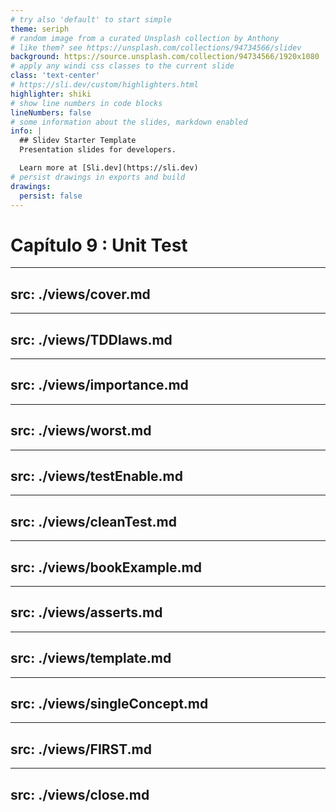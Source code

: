 ```yaml
---
# try also 'default' to start simple
theme: seriph
# random image from a curated Unsplash collection by Anthony
# like them? see https://unsplash.com/collections/94734566/slidev
background: https://source.unsplash.com/collection/94734566/1920x1080
# apply any windi css classes to the current slide
class: 'text-center'
# https://sli.dev/custom/highlighters.html
highlighter: shiki
# show line numbers in code blocks
lineNumbers: false
# some information about the slides, markdown enabled
info: |
  ## Slidev Starter Template
  Presentation slides for developers.

  Learn more at [Sli.dev](https://sli.dev)
# persist drawings in exports and build
drawings:
  persist: false
---
```


# Capítulo 9 : Unit Test

---
src: ./views/cover.md
---

---
src: ./views/TDDlaws.md
---

---
src: ./views/importance.md
---

---
src: ./views/worst.md
---

---
src: ./views/testEnable.md
---

---
src: ./views/cleanTest.md
---

---
src: ./views/bookExample.md
---


---
src: ./views/asserts.md
---

---
src: ./views/template.md
---

---
src: ./views/singleConcept.md
---

---
src: ./views/FIRST.md
---

---
src: ./views/close.md
---


